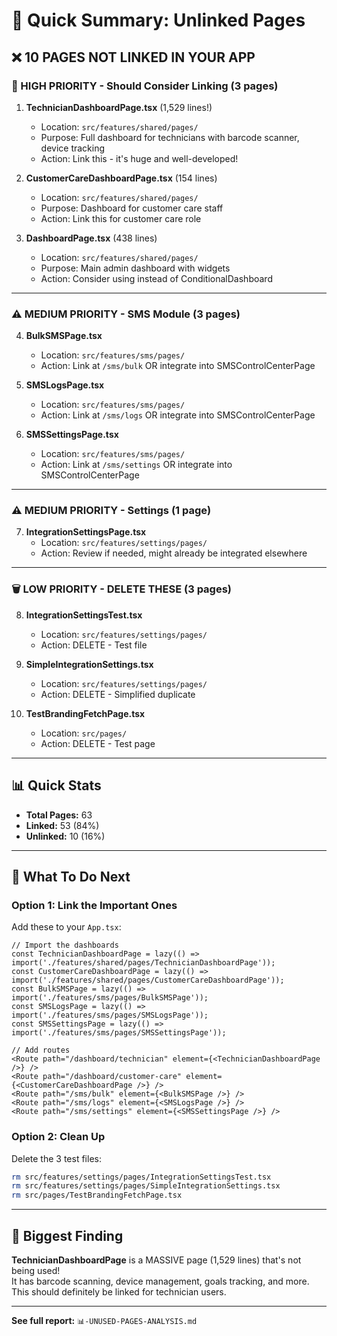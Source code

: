 # 🎯 Quick Summary: Unlinked Pages

## ❌ 10 PAGES NOT LINKED IN YOUR APP

### 🔴 HIGH PRIORITY - Should Consider Linking (3 pages)

1. **TechnicianDashboardPage.tsx** (1,529 lines!)
   - Location: `src/features/shared/pages/`
   - Purpose: Full dashboard for technicians with barcode scanner, device tracking
   - Action: Link this - it's huge and well-developed!

2. **CustomerCareDashboardPage.tsx** (154 lines)
   - Location: `src/features/shared/pages/`
   - Purpose: Dashboard for customer care staff
   - Action: Link this for customer care role

3. **DashboardPage.tsx** (438 lines)
   - Location: `src/features/shared/pages/`
   - Purpose: Main admin dashboard with widgets
   - Action: Consider using instead of ConditionalDashboard

---

### ⚠️ MEDIUM PRIORITY - SMS Module (3 pages)

4. **BulkSMSPage.tsx**
   - Location: `src/features/sms/pages/`
   - Action: Link at `/sms/bulk` OR integrate into SMSControlCenterPage

5. **SMSLogsPage.tsx**
   - Location: `src/features/sms/pages/`
   - Action: Link at `/sms/logs` OR integrate into SMSControlCenterPage

6. **SMSSettingsPage.tsx**
   - Location: `src/features/sms/pages/`
   - Action: Link at `/sms/settings` OR integrate into SMSControlCenterPage

---

### ⚠️ MEDIUM PRIORITY - Settings (1 page)

7. **IntegrationSettingsPage.tsx**
   - Location: `src/features/settings/pages/`
   - Action: Review if needed, might already be integrated elsewhere

---

### 🗑️ LOW PRIORITY - DELETE THESE (3 pages)

8. **IntegrationSettingsTest.tsx**
   - Location: `src/features/settings/pages/`
   - Action: DELETE - Test file

9. **SimpleIntegrationSettings.tsx**
   - Location: `src/features/settings/pages/`
   - Action: DELETE - Simplified duplicate

10. **TestBrandingFetchPage.tsx**
    - Location: `src/pages/`
    - Action: DELETE - Test page

---

## 📊 Quick Stats

- **Total Pages:** 63
- **Linked:** 53 (84%)
- **Unlinked:** 10 (16%)

---

## 🚀 What To Do Next

### Option 1: Link the Important Ones
Add these to your `App.tsx`:

```tsx
// Import the dashboards
const TechnicianDashboardPage = lazy(() => import('./features/shared/pages/TechnicianDashboardPage'));
const CustomerCareDashboardPage = lazy(() => import('./features/shared/pages/CustomerCareDashboardPage'));
const BulkSMSPage = lazy(() => import('./features/sms/pages/BulkSMSPage'));
const SMSLogsPage = lazy(() => import('./features/sms/pages/SMSLogsPage'));
const SMSSettingsPage = lazy(() => import('./features/sms/pages/SMSSettingsPage'));

// Add routes
<Route path="/dashboard/technician" element={<TechnicianDashboardPage />} />
<Route path="/dashboard/customer-care" element={<CustomerCareDashboardPage />} />
<Route path="/sms/bulk" element={<BulkSMSPage />} />
<Route path="/sms/logs" element={<SMSLogsPage />} />
<Route path="/sms/settings" element={<SMSSettingsPage />} />
```

### Option 2: Clean Up
Delete the 3 test files:

```bash
rm src/features/settings/pages/IntegrationSettingsTest.tsx
rm src/features/settings/pages/SimpleIntegrationSettings.tsx
rm src/pages/TestBrandingFetchPage.tsx
```

---

## 🎯 Biggest Finding

**TechnicianDashboardPage** is a MASSIVE page (1,529 lines) that's not being used!  
It has barcode scanning, device management, goals tracking, and more.  
This should definitely be linked for technician users.

---

**See full report:** `📊-UNUSED-PAGES-ANALYSIS.md`

